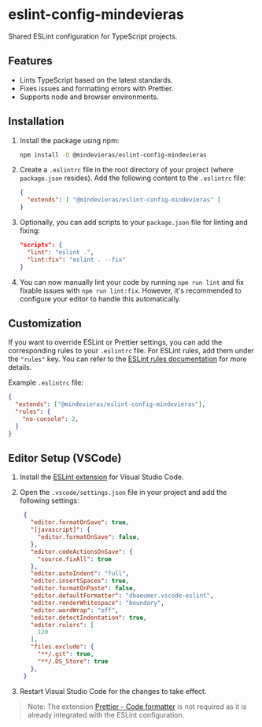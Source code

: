 # eslint-config-mindevieras

Shared ESLint configuration for TypeScript projects.

## Features

- Lints TypeScript based on the latest standards.
- Fixes issues and formatting errors with Prettier.
- Supports node and browser environments.

## Installation

1. Install the package using npm:

   ```bash
   npm install -D @mindevieras/eslint-config-mindevieras
   ```

2. Create a `.eslintrc` file in the root directory of your project (where `package.json` resides). Add the following content to the `.eslintrc` file:

   ```json
   {
     "extends": [ "@mindevieras/eslint-config-mindevieras" ]
   }
   ```

3. Optionally, you can add scripts to your `package.json` file for linting and fixing:

   ```json
   "scripts": {
     "lint": "eslint .",
     "lint:fix": "eslint . --fix"
   }
   ```

4. You can now manually lint your code by running `npm run lint` and fix fixable issues with `npm run lint:fix`. However, it's recommended to configure your editor to handle this automatically.

## Customization

If you want to override ESLint or Prettier settings, you can add the corresponding rules to your `.eslintrc` file. For ESLint rules, add them under the `"rules"` key. You can refer to the [ESLint rules documentation](https://eslint.org/docs/rules/) for more details.

Example `.eslintrc` file:

```json
{
  "extends": ["@mindevieras/eslint-config-mindevieras"],
  "rules": {
    "no-console": 2,
  }
}
```

## Editor Setup (VSCode)

1. Install the [ESLint extension](https://marketplace.visualstudio.com/items?itemName=dbaeumer.vscode-eslint) for Visual Studio Code.

2. Open the `.vscode/settings.json` file in your project and add the following settings:

   ```json
    {
      "editor.formatOnSave": true,
      "[javascript]": {
        "editor.formatOnSave": false,
      },
      "editor.codeActionsOnSave": {
        "source.fixAll": true
      },
      "editor.autoIndent": "full",
      "editor.insertSpaces": true,
      "editor.formatOnPaste": false,
      "editor.defaultFormatter": "dbaeumer.vscode-eslint",
      "editor.renderWhitespace": "boundary",
      "editor.wordWrap": "off",
      "editor.detectIndentation": true,
      "editor.rulers": [
        120
      ],
      "files.exclude": {
        "**/.git": true,
        "**/.DS_Store": true
      },
    }
   ```

3. Restart Visual Studio Code for the changes to take effect.

> Note: The extension [Prettier - Code formatter](https://marketplace.visualstudio.com/items?itemName=esbenp.prettier-vscode) is not required as it is already integrated with the ESLint configuration.
